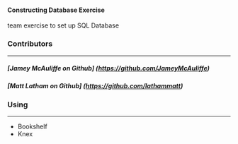 #### Constructing Database Exercise

team exercise to set up SQL Database

### Contributors
---
##### [Jamey McAuliffe on Github] (https://github.com/JameyMcAuliffe)
##### [Matt Latham on Github] (https://github.com/lathammatt)

### Using
---

  - Bookshelf
  - Knex

